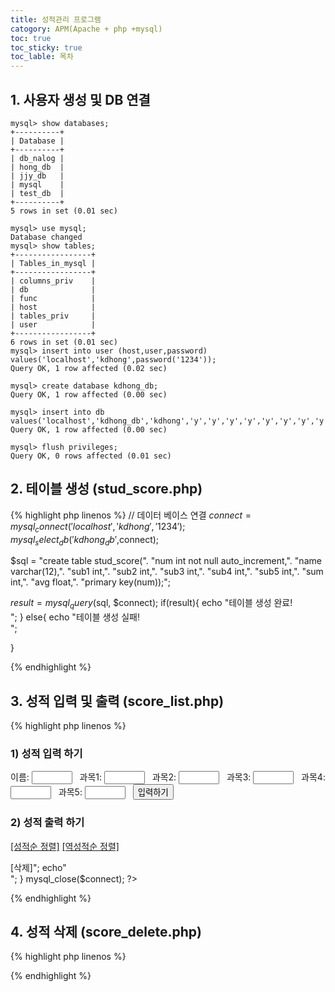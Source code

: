 ```yaml
---
title: 성적관리 프로그램
catogory: APM(Apache + php +mysql)
toc: true
toc_sticky: true
toc_lable: 목차
---
```


## 1. 사용자 생성 및 DB 연결
```
mysql> show databases;
+----------+
| Database |
+----------+
| db_nalog |
| hong_db  |
| jjy_db   |
| mysql    |
| test_db  |
+----------+
5 rows in set (0.01 sec)

mysql> use mysql;
Database changed
mysql> show tables;
+-----------------+
| Tables_in_mysql |
+-----------------+
| columns_priv    |
| db              |
| func            |
| host            |
| tables_priv     |
| user            |
+-----------------+
6 rows in set (0.01 sec)
mysql> insert into user (host,user,password) values('localhost','kdhong',password('1234'));
Query OK, 1 row affected (0.02 sec)

mysql> create database kdhong_db;
Query OK, 1 row affected (0.00 sec)

mysql> insert into db values('localhost','kdhong_db','kdhong','y','y','y','y','y','y','y','y','y','y','y','y');
Query OK, 1 row affected (0.00 sec)

mysql> flush privileges;
Query OK, 0 rows affected (0.01 sec)
```


## 2. 테이블 생성  (stud_score.php)

{% highlight php linenos %}
// 데이터 베이스 연결
$connect=mysql_connect('localhost','kdhong','1234');
mysql_select_db('kdhong_db',$connect);

$sql = "create table stud_score(".
	"num int not null auto_increment,".
	"name varchar(12),".
	"sub1 int,".
	"sub2 int,".
	"sub3 int,".
	"sub4 int,".
	"sub5 int,".
	"sum int,".
	"avg float,".
	"primary key(num));";
	
$result = mysql_query($sql, $connect);
if(result){
echo "테이블 생성 완료! <br>";
}
else{
echo "테이블 생성 실패! <br>";

}


{% endhighlight %}


## 3. 성적 입력 및 출력 (score_list.php)
{% highlight php linenos %}

<?
// db 연결
$connect=mysql_connect('localhost','kdhong','1234');
mysql_select_db('kdhong_db',$connect);

if($mode == "insert"){
$sum = $sub1 + $sub2 + $sub3 + $sub4 +$sub5;
$avg = $sum / 5;

$sql = "insert into stud_score (name, sub1, sub2, sub3, sub4, sub5, sum, avg) ".
	"values ('$nickname', '$sub1', '$sub2', '$sub3', '$sub4', '$sub5', '$sum', '$avg');";
mysql_query($sql, $connect);
}

?>

<h3> 1) 성적 입력 하기 </h3>
<form name=insertTest method=post action="score_list?mode=insert">
이름: <input name=nickname type=text size=5 value="" > &nbsp;
과목1: <input name=sub1 type=text size=5 value="" > &nbsp;
과목2: <input name=sub2 type=text size=5 value="" > &nbsp;
과목3: <input name=sub3 type=text size=5 value="" > &nbsp;
과목4: <input name=sub4 type=text size=5 value="" > &nbsp;
과목5: <input name=sub5 type=text size=5 value="" > &nbsp;
<input type=submit value="입력하기"><br>
</form>

<h3> 2) 성적 출력 하기 </h3>
<p><a href="score_list?mode=big_sort">[성적순 정렬]</a>
<a href="score_list?mode=small_sort">[역성적순 정렬]</a></p>

<?
// 내림차순
if($mode == "big_sort"){
$sql = "select * from stud_score order by sum desc;";
}
// 오름차순
else if($mode == "small_sort"){
$sql = "select * from stud_score order by num;";
}
// 디폴트
else{
$sql = "select * from stud_score;";
} 
$number = 1;
$result = mysql_query($sql, $connect);
$fields = mysql_num_fields($result);
$records = mysql_num_rows($result);

for($i=0; $i < $records ; $i++){
	$select_num = mysql_result($result, $i, 0);
      	echo "$number ";
	$number++;
	for($j=1; $j < $fields;$j++){
                    $data = mysql_result($result, $i, $j);
	       echo "$data "; 
	}
 // 삭제 버튼
	echo "<a href = 'score_delete.php?num=$select_num'>[삭제]</a>";
	echo"<br>";

} 
mysql_close($connect);
?>


{% endhighlight %}



## 4. 성적 삭제 (score_delete.php)
{% highlight php linenos %}

<?
// db 연결
$connect=mysql_connect('localhost','kdhong','1234');
mysql_select_db('kdhong_db',$connect);

$sql = "delete from stud_score where num='$num';";

mysql_query($sql, $connect);

Header("Location:score_list.php");

mysql_close($connect);
?>

{% endhighlight %}
